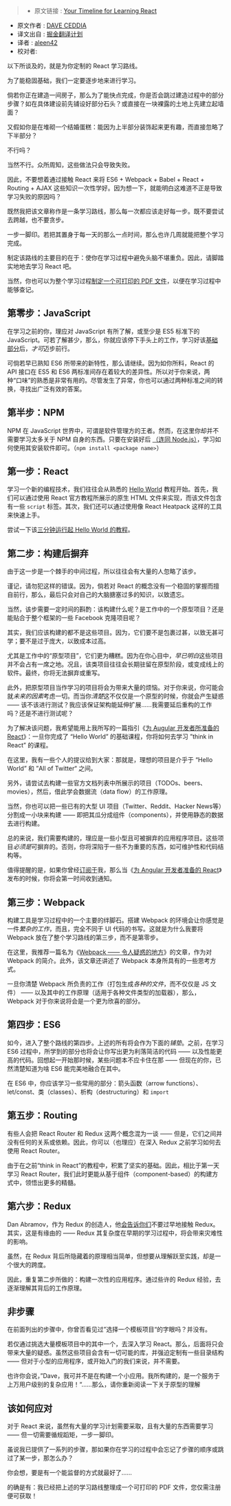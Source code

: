 > * 原文链接 : [Your Timeline for Learning React](https://daveceddia.com/timeline-for-learning-react/)
* 原文作者 : [DAVE CEDDIA](https://daveceddia.com/timeline-for-learning-react/)
* 译文出自 : [掘金翻译计划](https://github.com/xitu/gold-miner)
* 译者 : [aleen42](http://aleen42.github.io/)
* 校对者:

以下所谈及的，就是为你定制的 React 学习路线。

为了能稳固基础，我们一定要逐步地来进行学习。

倘若你正在建造一间房子，那么为了能快点完成，你是否会跳过建造过程中的部分步骤？如在具体建设前先铺设好部分石头？或直接在一块裸露的土地上先建立起墙面？

又假如你是在堆砌一个结婚蛋糕：能因为上半部分装饰起来更有趣，而直接忽略了下半部分？

不行吗？

当然不行。众所周知，这些做法只会导致失败。

因此，不要想着通过接触 React 来将 ES6 + Webpack + Babel + React + Routing + AJAX 这些知识一次性学好。因为想一下，就能明白这难道不正是导致学习失败的原因吗？

既然我把该文章称作是一条学习路线，那么每一次都应该走好每一步。既不要尝试去跨越，也不要贪步。

一步一脚印。若把其置身于每一天的那么一点时间，那么也许几周就能把整个学习完成。

制定该路线的主要目的在于：使你在学习过程中避免头脑不堪重负。因此，请脚踏实地地去学习 React 吧。

当然，你也可以为整个学习过程[制定一个可打印的 PDF 文件](https://daveceddia.com/timeline-for-learning-react/#signup-modal)，以便在学习过程中能够查记。

## 第零步：JavaScript


在学习之前的你，理应对 JavaScript 有所了解，或至少是 ES5 标准下的 JavaScript。可若了解甚少，那么，你就应该停下手头上的工作，学习好该[基础部分](https://developer.mozilla.org/en-US/Learn/Getting_started_with_the_web/JavaScript_basics)后，*才可*迈步前行。

可倘若早已熟知 ES6 所带来的新特性，那么请继续。因为如你所料，React 的 API 接口在 ES5 和 ES6 两标准间存在着较大的差异性。所以对于你来说，两种“口味”的熟悉是非常有用的。尽管发生了异常，你也可以通过两种标准之间的转换，寻找出广泛有效的答案。

## 第半步：NPM

NPM 在 JavaScript 世界中，可谓是软件管理方的王者。然而，在这里你却并不需要学习太多关于 NPM 自身的东西。只要在安装好后 [（连同 Node.js）](https://nodejs.org)，学习如何使用其安装软件即可。（`npm install <package name>`）

## 第一步：React

学习一个新的编程技术，我们往往会从熟悉的 [Hello World](https://daveceddia.com/test-drive-react) 教程开始。首先，我们可以通过使用 React 官方教程所展示的原生 HTML 文件来实现，而该文件包含有一些 `script` 标签。其次，我们还可以通过使用像 React Heatpack 这样的工具来快速上手。

尝试一下该[三分钟运行起 Hello World 的教程](https://daveceddia.com/test-drive-react)。

## 第二步：构建后摒弃

由于这一步是一个棘手的中间过程，所以往往会有大量的人忽略了该步。

谨记，请勿犯这样的错误。因为，倘若对 React 的概念没有一个稳固的掌握而擅自前行，那么，最后只会对自己的大脑搪塞过多的知识，以致遗忘。

当然，该步需要一定时间的斟酌：该构建什么呢？是工作中的一个原型项目？还是能贴合于整个框架的一些 Facebook 克隆项目呢？

其实，我们应该构建的都不是这些项目。因为，它们要不是包裹过甚，以致无甚可学；要不是过于庞大，以致成本过高。

尤其是工作中的“原型项目”，它们更为糟糕。因为在你心目中，*早已明白*这些项目并不会占有一席之地。况且，该类项目往往会长期驻留在原型阶段，或变成线上的软件。最终，你将无法摒弃或重写。

此外，把原型项目当作学习的项目将会为带来大量的烦恼。对于你来说，你可能会就*未来的因素*考虑一切。而当你*清楚*这不仅仅是一个原型的时候，你就会产生疑惑 —— 该不该进行测试？我应该保证架构能延伸扩展……我需要延后重构的工作吗？还是不进行测试呢？

为了解决该问题，我希望能用上我所写的一篇指引《[为 Augular 开发者所准备的 React](https://daveceddia.com/react-for-angular-developers)》：一旦你完成了 “Hello World” 的基础课程，你将如何去学习 ”think in React” 的课程。

在这里，我有一些个人的提议给到大家：那就是，理想的项目是介乎于 “Hello World” 和 ”All of Twitter“ 之间。

另外，请尝试去构建一些官方文档列表中所展示的项目（TODOs、beers、movies），然后，借此学会数据流（data flow）的工作原理。

当然，你也可以把一些已有的大型 UI 项目（Twitter、Reddit、Hacker News等）分割成一小块来构建 —— 即把其瓜分成组件（components），并使用静态的数据去进行构建。

总的来说，我们需要构建的，理应是一些小型且可被摒弃的应用程序项目。这些项目*必须是*可摒弃的。否则，你将深陷于一些不为重要的东西，如可维护性和代码结构等。

值得提醒的是，如果你曾经[订阅于](https://daveceddia.com/timeline-for-learning-react/#signup-modal)我，那么当《[为 Angular 开发者准备的 React](https://daveceddia.com/react-for-angular-developers)》发布的时候，你将会第一时间收到通知。

## 第三步：Webpack

构建工具是学习过程中的一个主要的绊脚石。搭建 Webpack 的环境会让你感觉是一件*繁杂的工作*，而且，完全不同于 UI 代码的书写。这就是为什么我要将 Webpack 放在了整个学习路线的第三步，而不是第零步。

在这里，我推荐一篇名为《[Webpack —— 令人疑惑的地方](https://medium.com/@rajaraodv/webpack-the-confusing-parts-58712f8fcad9)》的文章，作为对 Webpack 的简介。此外，该文章还讲述了 Webpack 本身所具有的一些思考方式。

一旦你清楚 Webpack 所负责的工作（打包生成*各种的文件*，而不仅仅是 JS 文件） —— 以及其中的工作原理（适用于各种文件类型的加载器），那么，Webpack 对于你来说将会是一个更为欣喜的部分。

## 第四步：ES6

如今，进入了整个路线的第四步。上述的所有将会作为下面的*铺垫*。之前，在学习 ES6 过程中，所学到的部分也将会让你写出更为利落简洁的代码 —— 以及性能更高的代码。回想起一开始那时候，某些问题本不应卡住在那 —— 但现在的你，已然清楚知道为啥 ES6 能完美地融合在其中。

在 ES6 中，你应该学习一些常用的部分：箭头函数（arrow functions）、let/const、类（classes）、析构（destructuring）和 `import`

## 第五步：Routing

有些人会把 React Router 和 Redux 这两个概念混为一谈 —— 但是，它们之间并没有任何的关系或依赖。因此，你可以（也理应）在深入 Redux 之前学习如何去使用 React Router。

由于在之前“think in React”的教程中，积累了坚实的基础。因此，相比于第一天学习 React Router，我们此时更能从基于组件（component-based）的构建方式中，领悟出更多的精髓。

## 第六步：Redux

Dan Abramov，作为 Redux 的创造人，他[会告诉你们](https://github.com/gaearon/react-makes-you-sad)不要过早地接触 Redux。其实，这是有缘由的 —— Redux 其复杂度在早期的学习过程中，将会带来灾难性的影响。

虽然，在 Redux 背后所隐藏着的原理相当简单，但想要从理解跃至实践，却是一个很大的跨度。

因此，重复第二步所做的：构建一次性的应用程序。通过些许的 Redux 经验，去逐渐理解其背后的工作原理。

## 非步骤

在前面列出的步骤中，你曾否看见过”选择一个模板项目“的字眼吗？并没有。

若仅通过挑选大量模板项目中的其中一个，去深入学习 React。那么，后面将只会带来大量的疑惑。虽然这些项目会含有一切可能的库，并强迫定制有一些目录结构 —— 但对于小型的应用程序，或开始入门的我们来说，并不需要。

也许你会说，”Dave，我可并不是在构建一个小应用。我所构建的，是一个服务于上万用户级别的复杂应用！“……那么，请你重新阅读一下关于原型的理解

## 该如何应对

对于 React 来说，虽然有大量的学习计划需要采取，且有大量的东西需要学习 —— 但一切需要循规蹈矩，一步一脚印。

虽说我已提供了一系列的步骤，那如果你在学习的过程中会忘记了步骤的顺序或跳过了某一步，那怎么办？

你会想，要是有一个能监督的方式就最好了……

的确是有：我已经把上述的学习路线整理成一个可打印的 PDF 文件，您仅需注册便可获取！
